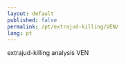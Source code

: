 ```yaml
---
layout: default
published: false
permalink: /pt/extrajud-killing/VEN/
lang: pt
---
```


extrajud-killing analysis VEN
